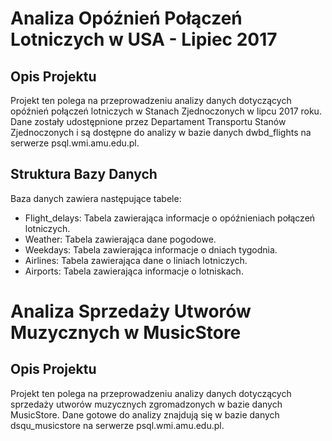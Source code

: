 # Analiza Opóźnień Połączeń Lotniczych w USA - Lipiec 2017
## Opis Projektu
Projekt ten polega na przeprowadzeniu analizy danych dotyczących opóźnień połączeń lotniczych w Stanach Zjednoczonych w lipcu 2017 roku. Dane zostały udostępnione przez Departament Transportu Stanów Zjednoczonych i są dostępne do analizy w bazie danych dwbd_flights na serwerze psql.wmi.amu.edu.pl.

## Struktura Bazy Danych
Baza danych zawiera następujące tabele:
* Flight_delays: Tabela zawierająca informacje o opóźnieniach połączeń lotniczych.
* Weather: Tabela zawierająca dane pogodowe.
* Weekdays: Tabela zawierająca informacje o dniach tygodnia.
* Airlines: Tabela zawierająca dane o liniach lotniczych.
* Airports: Tabela zawierająca informacje o lotniskach.

# Analiza Sprzedaży Utworów Muzycznych w MusicStore
## Opis Projektu
Projekt ten polega na przeprowadzeniu analizy danych dotyczących sprzedaży utworów muzycznych zgromadzonych w bazie danych MusicStore. Dane gotowe do analizy znajdują się w bazie danych dsqu_musicstore na serwerze psql.wmi.amu.edu.pl.
